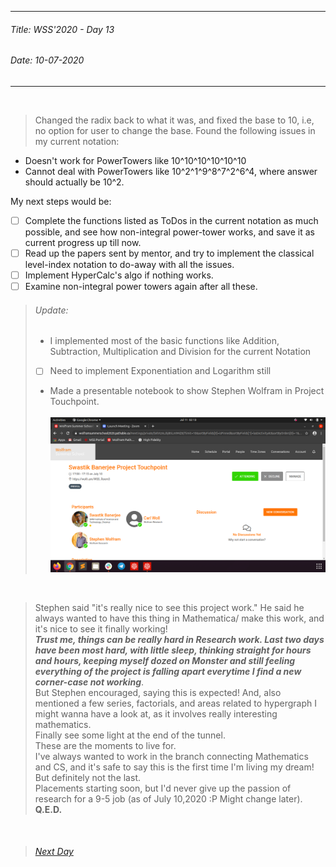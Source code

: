 ----------
###### Title: WSS'2020 - Day 13
###### Date: 10-07-2020
----------
&nbsp;



> Changed the radix back to what it was, and fixed the base to 10, i.e, no option for user to change the base.
> Found the following issues in my current notation:
- Doesn't work for PowerTowers like 10^10^10^10^10^10
- Cannot deal with PowerTowers like 10^2^1^9^8^7^2^6^4, where answer should actually be 10^2.

My next steps would be:
- [ ] Complete the functions listed as ToDos in the current notation as much possible, and see how non-integral power-tower works, and save it as current progress up till now.
- [ ] Read up the papers sent by mentor, and try to implement the classical level-index notation to do-away with all the issues.
- [ ] Implement HyperCalc's algo if nothing works.
- [ ] Examine non-integral power towers again after all these.

> ###### Update:
> - I implemented most of the basic functions like Addition, Subtraction, Multiplication and Division for the current Notation
> - [ ] Need to implement Exponentiation and Logarithm still
> - Made a presentable notebook to show Stephen Wolfram in Project Touchpoint.\
&nbsp;
![Project Touchpoint with Stephen Wolfram on Friday, 10th July,2020.](project_touchpoint.png)

&nbsp;
> Stephen said "it's really nice to see this project work." He said he always wanted to have this thing in Mathematica/ make this work, and it's nice to see it
> finally working!\
> ***Trust me, things can be really hard in Research work. Last two days have been most hard, with little sleep, thinking straight for hours and hours, keeping 
myself dozed on Monster and still feeling everything of the project is falling apart everytime I find a new corner-case not working***.\
> But Stephen encouraged, saying this is expected! And, also mentioned a few series, factorials, and areas related to hypergraph I might wanna have a look at,
> as it involves really interesting mathematics.\
> Finally see some light at the end of the tunnel.\
> These are the moments to live for.\
> I've always wanted to work in the branch connecting Mathematics and CS, and it's safe to say this is the first time I'm living my dream! But definitely not
> the last.\
> Placements starting soon, but I'd never give up the passion of research for a 9-5 job (as of July 10,2020 :P Might change later).\
> **Q.E.D.**


&nbsp;
> ###### [Next Day](Day6.md)
